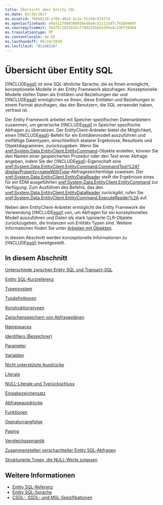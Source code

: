```yaml
---
title: Übersicht über Entity SQL
ms.date: 03/30/2017
ms.assetid: f0bb8120-e709-40a3-ac1e-5520dc47477d
ms.openlocfilehash: e9a5117984380938e48e0cd1113107c74389480f
ms.sourcegitcommit: 5b475c1855b32cf78d2d1bbb4295e4c236f39464
ms.translationtype: MT
ms.contentlocale: de-DE
ms.lasthandoff: 09/24/2020
ms.locfileid: "91148126"
---
```

# <a name="entity-sql-overview"></a>Übersicht über Entity SQL

[!INCLUDE[esql](../../../../../../includes/esql-md.md)] ist eine SQL-ähnliche Sprache, die es Ihnen ermöglicht, konzeptionelle Modelle in der Entity Framework abzufragen. Konzeptionelle Modelle stellen Daten als Entitäten und Beziehungen dar und [!INCLUDE[esql](../../../../../../includes/esql-md.md)] ermöglichen es Ihnen, diese Entitäten und Beziehungen in einem Format abzufragen, das den Benutzern, die SQL verwendet haben, vertraut ist.  

 Der Entity Framework arbeitet mit Speicher spezifischen Datenanbietern zusammen, um generische [!INCLUDE[esql](../../../../../../includes/esql-md.md)] in Speicher spezifische Abfragen zu übersetzen. Der EntityClient-Anbieter bietet die Möglichkeit, einen [!INCLUDE[esql](../../../../../../includes/esql-md.md)]-Befehl für ein Entitätenmodell auszuführen und vielfältige Datentypen, einschließlich skalarer Ergebnisse, Resultsets und Objektdiagrammen, zurückzugeben. Wenn Sie <xref:System.Data.EntityClient.EntityCommand>-Objekte erstellen, können Sie den Namen einer gespeicherten Prozedur oder den Text einer Abfrage angeben, indem Sie der [!INCLUDE[esql](../../../../../../includes/esql-md.md)]-Eigenschaft eine <xref:System.Data.EntityClient.EntityCommand.CommandText%2A?displayProperty=nameWithType>-Abfragezeichenfolge zuweisen. Der <xref:System.Data.EntityClient.EntityDataReader> stellt die Ergebnisse eines für ein EDM ausgeführten <xref:System.Data.EntityClient.EntityCommand> zur Verfügung. Zum Ausführen des Befehls, das den <xref:System.Data.EntityClient.EntityDataReader> zurückgibt, rufen Sie <xref:System.Data.EntityClient.EntityCommand.ExecuteReader%2A> auf.  
  
 Neben dem EntityClient-Anbieter ermöglicht die Entity Framework die Verwendung [!INCLUDE[esql](../../../../../../includes/esql-md.md)] von, um Abfragen für ein konzeptionelles Modell auszuführen und Daten als stark typisierte CLR-Objekte zurückzugeben, die Instanzen von Entitäts Typen sind. Weitere Informationen finden Sie unter [Arbeiten mit Objekten](../working-with-objects.md).  
  
 In diesem Abschnitt werden konzeptionelle Informationen zu [!INCLUDE[esql](../../../../../../includes/esql-md.md)] bereitgestellt.  
  
## <a name="in-this-section"></a>In diesem Abschnitt  

 [Unterschiede zwischen Entity SQL und Transact-SQL](how-entity-sql-differs-from-transact-sql.md)  
  
 [Entity SQL-Kurzreferenz](entity-sql-quick-reference.md)  
  
 [Typensystem](type-system-entity-sql.md)  
  
 [Typdefinitionen](type-definitions-entity-sql.md)  
  
 [Konstruktionstypen](constructing-types-entity-sql.md)  
  
 [Zwischenspeichern von Abfrageplänen](query-plan-caching-entity-sql.md)  
  
 [Namespaces](namespaces-entity-sql.md)  
  
 [Identifiers (Bezeichner)](identifiers-entity-sql.md)  
  
 [Parameter](parameters-entity-sql.md)  
  
 [Variablen](variables-entity-sql.md)  
  
 [Nicht unterstützte Ausdrücke](unsupported-expressions-entity-sql.md)  
  
 [Literale](literals-entity-sql.md)  
  
 [NULL-Literale und Typrückschluss](null-literals-and-type-inference-entity-sql.md)  
  
 [Eingabezeichensatz](input-character-set-entity-sql.md)  
  
 [Abfrageausdrücke](query-expressions-entity-sql.md)  
  
 [Funktionen](functions-entity-sql.md)  
  
 [Operatorrangfolge](operator-precedence-entity-sql.md)  
  
 [Paging](paging-entity-sql.md)  
  
 [Vergleichssemantik](comparison-semantics-entity-sql.md)  
  
 [Zusammenstellen verschachtelter Entity SQL-Abfragen](composing-nested-entity-sql-queries.md)  
  
 [Strukturierte Typen, die NULL-Werte zulassen](nullable-structured-types-entity-sql.md)  
  
## <a name="see-also"></a>Weitere Informationen

- [Entity SQL-Referenz](entity-sql-reference.md)
- [Entity SQL-Sprache](entity-sql-language.md)
- [CSDL-, SSDL- und MSL-Spezifikationen](/ef/ef6/modeling/designer/advanced/edmx/csdl-spec)
